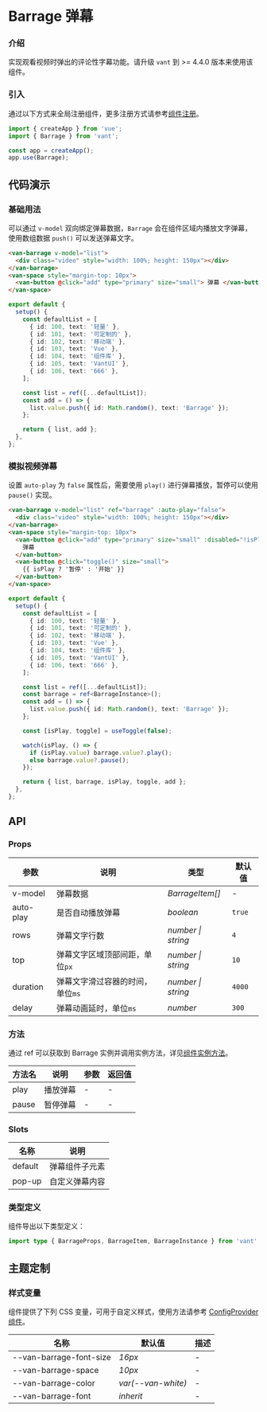 # Barrage 弹幕

### 介绍

实现观看视频时弹出的评论性字幕功能。请升级 `vant` 到 >= 4.4.0 版本来使用该组件。

### 引入

通过以下方式来全局注册组件，更多注册方式请参考[组件注册](#/zh-CN/advanced-usage#zu-jian-zhu-ce)。

```js
import { createApp } from 'vue';
import { Barrage } from 'vant';

const app = createApp();
app.use(Barrage);
```

## 代码演示

### 基础用法

可以通过 `v-model` 双向绑定弹幕数据，`Barrage` 会在组件区域内播放文字弹幕，使用数组数据 `push()` 可以发送弹幕文字。

```html
<van-barrage v-model="list">
  <div class="video" style="width: 100%; height: 150px"></div>
</van-barrage>
<van-space style="margin-top: 10px">
  <van-button @click="add" type="primary" size="small"> 弹幕 </van-button>
</van-space>
```

```ts
export default {
  setup() {
    const defaultList = [
      { id: 100, text: '轻量' },
      { id: 101, text: '可定制的' },
      { id: 102, text: '移动端' },
      { id: 103, text: 'Vue' },
      { id: 104, text: '组件库' },
      { id: 105, text: 'VantUI' },
      { id: 106, text: '666' },
    ];

    const list = ref([...defaultList]);
    const add = () => {
      list.value.push({ id: Math.random(), text: 'Barrage' });
    };

    return { list, add };
  },
};
```

### 模拟视频弹幕

设置 `auto-play` 为 `false` 属性后，需要使用 `play()` 进行弹幕播放，暂停可以使用 `pause()` 实现。

```html
<van-barrage v-model="list" ref="barrage" :auto-play="false">
  <div class="video" style="width: 100%; height: 150px"></div>
</van-barrage>
<van-space style="margin-top: 10px">
  <van-button @click="add" type="primary" size="small" :disabled="!isPlay">
    弹幕
  </van-button>
  <van-button @click="toggle()" size="small">
    {{ isPlay ? '暂停' : '开始' }}
  </van-button>
</van-space>
```

```ts
export default {
  setup() {
    const defaultList = [
      { id: 100, text: '轻量' },
      { id: 101, text: '可定制的' },
      { id: 102, text: '移动端' },
      { id: 103, text: 'Vue' },
      { id: 104, text: '组件库' },
      { id: 105, text: 'VantUI' },
      { id: 106, text: '666' },
    ];

    const list = ref([...defaultList]);
    const barrage = ref<BarrageInstance>();
    const add = () => {
      list.value.push({ id: Math.random(), text: 'Barrage' });
    };

    const [isPlay, toggle] = useToggle(false);

    watch(isPlay, () => {
      if (isPlay.value) barrage.value?.play();
      else barrage.value?.pause();
    });

    return { list, barrage, isPlay, toggle, add };
  },
};
```

## API

### Props

| 参数      | 说明                             | 类型               | 默认值 |
| --------- | -------------------------------- | ------------------ | ------ |
| v-model   | 弹幕数据                         | _BarrageItem[]_    | -      |
| auto-play | 是否自动播放弹幕                 | _boolean_          | `true` |
| rows      | 弹幕文字行数                     | _number \| string_ | `4`    |
| top       | 弹幕文字区域顶部间距，单位`px`   | _number \| string_ | `10`   |
| duration  | 弹幕文字滑过容器的时间，单位`ms` | _number \| string_ | `4000` |
| delay     | 弹幕动画延时，单位`ms`           | _number_           | `300`  |

### 方法

通过 ref 可以获取到 Barrage 实例并调用实例方法，详见[组件实例方法](#/zh-CN/advanced-usage#zu-jian-shi-li-fang-fa)。

| 方法名 | 说明     | 参数 | 返回值 |
| ------ | -------- | ---- | ------ |
| play   | 播放弹幕 | -    | -      |
| pause  | 暂停弹幕 | -    | -      |

### Slots

| 名称    | 说明           |
| ------- | -------------- |
| default | 弹幕组件子元素 |
| pop-up  | 自定义弹幕内容 |

### 类型定义

组件导出以下类型定义：

```ts
import type { BarrageProps, BarrageItem, BarrageInstance } from 'vant';
```

## 主题定制

### 样式变量

组件提供了下列 CSS 变量，可用于自定义样式，使用方法请参考 [ConfigProvider 组件](#/zh-CN/config-provider)。

| 名称                    | 默认值             | 描述 |
| ----------------------- | ------------------ | ---- |
| --van-barrage-font-size | _16px_             | -    |
| --van-barrage-space     | _10px_             | -    |
| --van-barrage-color     | _var(--van-white)_ | -    |
| --van-barrage-font      | _inherit_          | -    |
